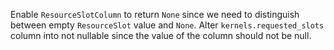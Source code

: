 Enable `ResourceSlotColumn` to return `None` since we need to distinguish between empty `ResourceSlot` value and `None`.
Alter `kernels.requested_slots` column into not nullable since the value of the column should not be null.
